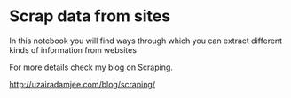 # Scrap data from sites
In this notebook you will find ways through which you can extract different kinds of information from websites

For more details check my blog on Scraping.

http://uzairadamjee.com/blog/scraping/
